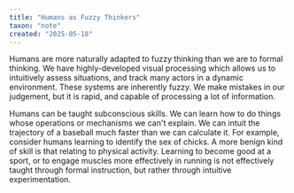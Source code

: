 ```yaml
---
title: "Humans as Fuzzy Thinkers"
taxon: "note"
created: "2025-05-18"
---
```


Humans are more naturally adapted to fuzzy thinking than we are to formal thinking.
We have highly-developed visual processing which allows us to intuitively
assess situations, and track many actors in a dynamic environment.
These systems are inherently fuzzy.
We make mistakes in our judgement, but it is rapid, and capable of processing
a lot of information.

Humans can be taught subconscious skills.
We can learn how to do things whose operations or mechanisms we can't explain.
We can intuit the trajectory of a baseball much faster than we can calculate
it.
For example, consider humans learning to identify the sex of chicks.
A more benign kind of skill is that relating to physical activity.
Learning to become good at a sport, or to engage muscles more effectively in running
is not effectively taught through formal instruction, but rather through
intuitive experimentation.
